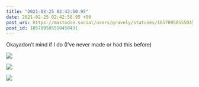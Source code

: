 ```yaml
---
title: "2021-02-25 02:42:50.95"
date: 2021-02-25 02:42:50.95 +00
post_uri: https://mastodon.social/users/gravely/statuses/105789585550458431
post_id: 105789585550458431
---
```

Okayadon’t mind if I do (I’ve never made or had this before)


![](/images/105789585316959234.jpg)

![](/images/105789585415705607.jpg)

![](/images/105789585518441617.jpg)


